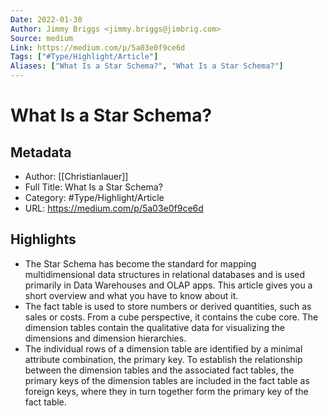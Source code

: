 ```yaml
---
Date: 2022-01-30
Author: Jimmy Briggs <jimmy.briggs@jimbrig.com>
Source: medium
Link: https://medium.com/p/5a03e0f9ce6d
Tags: ["#Type/Highlight/Article"]
Aliases: ["What Is a Star Schema?", "What Is a Star Schema?"]
---
```

# What Is a Star Schema?

## Metadata
- Author: [[Christianlauer]]
- Full Title: What Is a Star Schema?
- Category: #Type/Highlight/Article
- URL: https://medium.com/p/5a03e0f9ce6d

## Highlights
- The Star Schema has become the standard for mapping multidimensional data structures in relational databases and is used primarily in Data Warehouses and OLAP apps. This article gives you a short overview and what you have to know about it.
- The fact table is used to store numbers or derived quantities, such as sales or costs. From a cube perspective, it contains the cube core. The dimension tables contain the qualitative data for visualizing the dimensions and dimension hierarchies.
- The individual rows of a dimension table are identified by a minimal attribute combination, the primary key. To establish the relationship between the dimension tables and the associated fact tables, the primary keys of the dimension tables are included in the fact table as foreign keys, where they in turn together form the primary key of the fact table.
